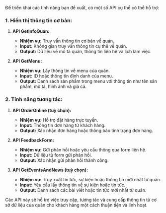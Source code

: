 Để triển khai các tính năng bạn đề xuất, có một số API cụ thể có thể hỗ trợ:

### 1. Hiển thị thông tin cơ bản:

1. **API GetInfoQuan:**
   - **Nhiệm vụ:** Truy vấn thông tin cơ bản về quán.
   - **Input:** Không gian truy vấn thông tin cụ thể về quán.
   - **Output:** Dữ liệu về mô tả quán, thông tin liên hệ và lịch làm việc.

2. **API GetMenu:**
   - **Nhiệm vụ:** Lấy thông tin về menu của quán.
   - **Input:** ID hoặc thông tin định danh của menu.
   - **Output:** Danh sách sản phẩm trong menu với thông tin như tên sản phẩm, mô tả, hình ảnh và giá cả.

### 2. Tính năng tương tác:

1. **API OrderOnline (tuỳ chọn):**
   - **Nhiệm vụ:** Hỗ trợ đặt hàng trực tuyến.
   - **Input:** Thông tin đơn hàng từ khách hàng.
   - **Output:** Xác nhận đơn hàng hoặc thông báo tình trạng đơn hàng.

2. **API FeedbackForm:**
   - **Nhiệm vụ:** Gửi phản hồi hoặc yêu cầu thông qua form liên hệ.
   - **Input:** Dữ liệu từ form gửi phản hồi.
   - **Output:** Xác nhận gửi phản hồi thành công.

3. **API GetEventsAndNews (tuỳ chọn):**
   - **Nhiệm vụ:** Truy xuất tin tức, sự kiện hoặc thông tin mới nhất từ quán.
   - **Input:** Yêu cầu lấy thông tin về sự kiện hoặc tin tức.
   - **Output:** Danh sách các bài viết hoặc tin tức mới nhất từ quán.

Các API này sẽ hỗ trợ việc truy cập, tương tác và cung cấp thông tin từ cơ sở dữ liệu của quán cho khách hàng một cách thuận tiện và linh hoạt.